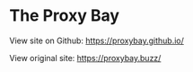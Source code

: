 # The Proxy Bay

View site on Github: https://proxybay.github.io/

View original site: https://proxybay.buzz/


